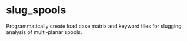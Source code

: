 # slug_spools
Programmatically create load case matrix and keyword files for slugging analysis of multi-planar spools.
